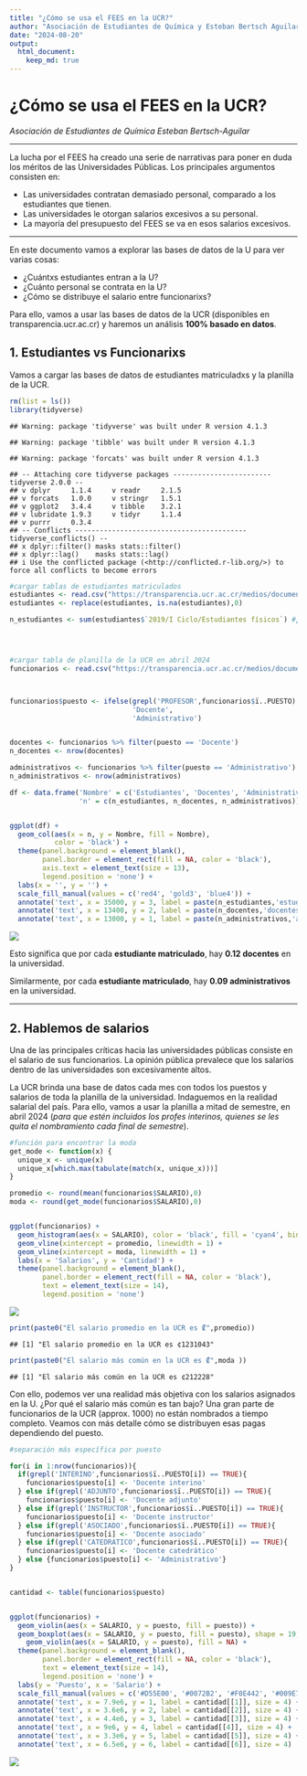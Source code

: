```yaml
---
title: "¿Cómo se usa el FEES en la UCR?"
author: "Asociación de Estudiantes de Química y Esteban Bertsch Aguilar"
date: "2024-08-20"
output: 
  html_document:
    keep_md: true
---
```


# **¿Cómo se usa el FEES en la UCR?**

*Asociación de Estudiantes de Química*
*Esteban Bertsch-Aguilar*

---

La lucha por el FEES ha creado una serie de narrativas para poner en duda los méritos de las Universidades Públicas. Los principales argumentos consisten en:

- Las universidades contratan demasiado personal, comparado a los estudiantes que tienen.
- Las universidades le otorgan salarios excesivos a su personal.
- La mayoría del presupuesto del FEES se va en esos salarios excesivos.

---

En este documento vamos a explorar las bases de datos de la U para ver varias cosas:

- ¿Cuántxs estudiantes entran a la U?
- ¿Cuánto personal se contrata en la U?
- ¿Cómo se distribuye el salario entre funcionarixs?


Para ello, vamos a usar las bases de datos de la UCR (disponibles en transparencia.ucr.ac.cr) y haremos un análisis **100% basado en datos**.



## **1. Estudiantes vs Funcionarixs**

Vamos a cargar las bases de datos de estudiantes matriculadxs y la planilla de la UCR.


```r
rm(list = ls())
library(tidyverse)
```

```
## Warning: package 'tidyverse' was built under R version 4.1.3
```

```
## Warning: package 'tibble' was built under R version 4.1.3
```

```
## Warning: package 'forcats' was built under R version 4.1.3
```

```
## -- Attaching core tidyverse packages ------------------------ tidyverse 2.0.0 --
## v dplyr     1.1.4     v readr     2.1.5
## v forcats   1.0.0     v stringr   1.5.1
## v ggplot2   3.4.4     v tibble    3.2.1
## v lubridate 1.9.3     v tidyr     1.1.4
## v purrr     0.3.4     
## -- Conflicts ------------------------------------------ tidyverse_conflicts() --
## x dplyr::filter() masks stats::filter()
## x dplyr::lag()    masks stats::lag()
## i Use the conflicted package (<http://conflicted.r-lib.org/>) to force all conflicts to become errors
```

```r
#cargar tablas de estudiantes matriculados
estudiantes <- read.csv("https://transparencia.ucr.ac.cr/medios/documentos/2020/estudiantes-fi%CC%81sicos-matri%CC%81culados.csv",fileEncoding='latin1',check.names=F, sep = ';')
estudiantes <- replace(estudiantes, is.na(estudiantes),0)

n_estudiantes <- sum(estudiantes$`2019/I Ciclo/Estudiantes físicos`) #¿cuántos estudiantes matricularon en el primer semestre del 2019?




#cargar tabla de planilla de la UCR en abril 2024
funcionarios <- read.csv("https://transparencia.ucr.ac.cr/medios/documentos/2024/planilla-2024-04.csv", sep = ';')



funcionarios$puesto <- ifelse(grepl('PROFESOR',funcionarios$ï..PUESTO) == TRUE,
                              'Docente',
                              'Administrativo')


docentes <- funcionarios %>% filter(puesto == 'Docente')
n_docentes <- nrow(docentes)

administrativos <- funcionarios %>% filter(puesto == 'Administrativo')
n_administrativos <- nrow(administrativos)
```



```r
df <- data.frame('Nombre' = c('Estudiantes', 'Docentes', 'Administrativos'),
                 'n' = c(n_estudiantes, n_docentes, n_administrativos))


ggplot(df) + 
  geom_col(aes(x = n, y = Nombre, fill = Nombre),
           color = 'black') + 
  theme(panel.background = element_blank(),
        panel.border = element_rect(fill = NA, color = 'black'),
        axis.text = element_text(size = 13),
        legend.position = 'none') + 
  labs(x = '', y = '') + 
  scale_fill_manual(values = c('red4', 'gold3', 'blue4')) + 
  annotate('text', x = 35000, y = 3, label = paste(n_estudiantes,'estudiantes'), color = 'white', size = 5) + 
  annotate('text', x = 13400, y = 2, label = paste(n_docentes,'docentes'), size = 5) + 
  annotate('text', x = 13000, y = 1, label = paste(n_administrativos,'administrativos'), size = 5)
```

![](README_figs/README-unnamed-chunk-2-1.png)<!-- -->

Esto significa que por cada **estudiante matriculado**, hay **0.12 docentes** en la universidad.

Similarmente, por cada **estudiante matriculado**, hay **0.09 administrativos** en la universidad.


---

## 2. Hablemos de salarios

Una de las principales críticas hacia las universidades públicas consiste en el salario de sus funcionarios. La opinión pública prevalece que los salarios dentro de las universidades son excesivamente altos.

La UCR brinda una base de datos cada mes con todos los puestos y salarios de toda la planilla de la universidad. Indaguemos en la realidad salarial del país. Para ello, vamos a usar la planilla a mitad de semestre, en abril 2024 (*para que estén incluidos los profes interinos, quienes se les quita el nombramiento cada final de semestre*).


```r
#función para encontrar la moda
get_mode <- function(x) {
  unique_x <- unique(x)
  unique_x[which.max(tabulate(match(x, unique_x)))]
}

promedio <- round(mean(funcionarios$SALARIO),0)
moda <- round(get_mode(funcionarios$SALARIO),0)


ggplot(funcionarios) + 
  geom_histogram(aes(x = SALARIO), color = 'black', fill = 'cyan4', bins = 40) + 
  geom_vline(xintercept = promedio, linewidth = 1) + 
  geom_vline(xintercept = moda, linewidth = 1) +
  labs(x = 'Salarios', y = 'Cantidad') + 
  theme(panel.background = element_blank(),
        panel.border = element_rect(fill = NA, color = 'black'),
        text = element_text(size = 14),
        legend.position = 'none')
```

![](README_figs/README-unnamed-chunk-3-1.png)<!-- -->

```r
print(paste0("El salario promedio en la UCR es ₡",promedio))
```

```
## [1] "El salario promedio en la UCR es ¢1231043"
```

```r
print(paste0("El salario más común en la UCR es ₡",moda ))
```

```
## [1] "El salario más común en la UCR es ¢212228"
```


Con ello, podemos ver una realidad más objetiva con los salarios asignados en la U. ¿Por qué el salario más común es tan bajo? Una gran parte de funcionarios de la UCR (approx. 1000) no están nombrados a tiempo completo. Veamos con más detalle cómo se distribuyen esas pagas dependiendo del puesto.



```r
#separación más específica por puesto

for(i in 1:nrow(funcionarios)){
  if(grepl('INTERINO',funcionarios$ï..PUESTO[i]) == TRUE){
    funcionarios$puesto[i] <- 'Docente interino'
  } else if(grepl('ADJUNTO',funcionarios$ï..PUESTO[i]) == TRUE){
    funcionarios$puesto[i] <- 'Docente adjunto'
  } else if(grepl('INSTRUCTOR',funcionarios$ï..PUESTO[i]) == TRUE){
    funcionarios$puesto[i] <- 'Docente instructor'
  } else if(grepl('ASOCIADO',funcionarios$ï..PUESTO[i]) == TRUE){
    funcionarios$puesto[i] <- 'Docente asociado'
  } else if(grepl('CATEDRATICO',funcionarios$ï..PUESTO[i]) == TRUE){
    funcionarios$puesto[i] <- 'Docente catedrático'
  } else {funcionarios$puesto[i] <- 'Administrativo'}
}


cantidad <- table(funcionarios$puesto)


ggplot(funcionarios) + 
  geom_violin(aes(x = SALARIO, y = puesto, fill = puesto)) + 
  geom_boxplot(aes(x = SALARIO, y = puesto, fill = puesto), shape = 19, width = 0.1, linewidth = 0.7, color = 'black') + 
    geom_violin(aes(x = SALARIO, y = puesto), fill = NA) + 
  theme(panel.background = element_blank(),
        panel.border = element_rect(fill = NA, color = 'black'),
        text = element_text(size = 14),
        legend.position = 'none') + 
  labs(y = 'Puesto', x = 'Salario') + 
  scale_fill_manual(values = c('#D55E00', '#0072B2', '#F0E442', '#009E73', '#CC79A7', '#56B4E9')) + 
  annotate('text', x = 7.9e6, y = 1, label = cantidad[[1]], size = 4) + 
  annotate('text', x = 3.6e6, y = 2, label = cantidad[[2]], size = 4) +
  annotate('text', x = 4.4e6, y = 3, label = cantidad[[3]], size = 4) +
  annotate('text', x = 9e6, y = 4, label = cantidad[[4]], size = 4) +
  annotate('text', x = 3.3e6, y = 5, label = cantidad[[5]], size = 4) +
  annotate('text', x = 6.5e6, y = 6, label = cantidad[[6]], size = 4)
```

![](README_figs/README-unnamed-chunk-4-1.png)<!-- -->


